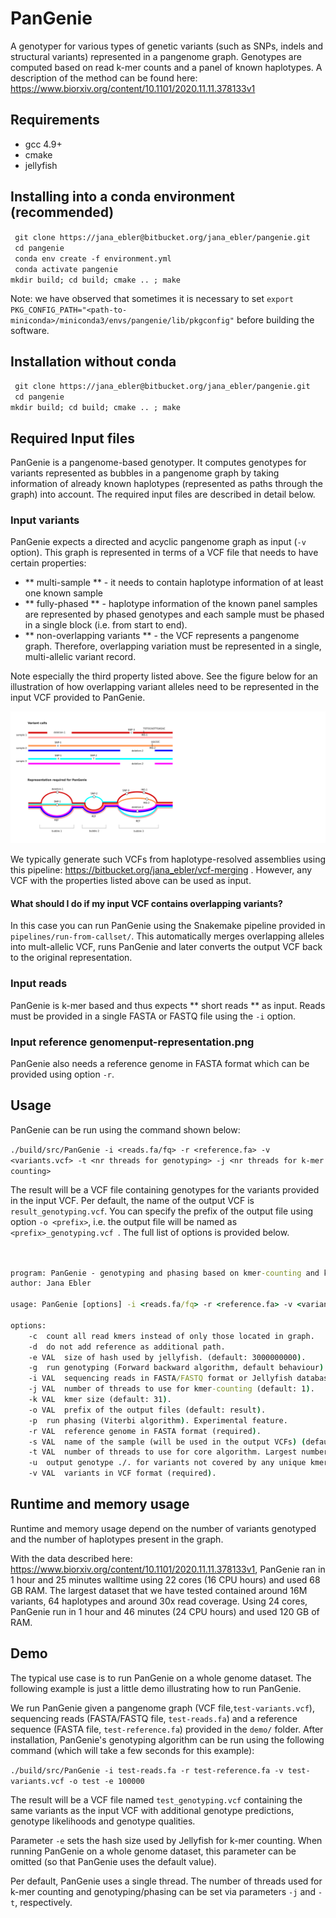 # PanGenie

A genotyper for various types of genetic variants (such as SNPs, indels and structural variants) represented in a pangenome graph. Genotypes are computed based on read k-mer counts and a panel of known haplotypes. A description of the method can be found here: https://www.biorxiv.org/content/10.1101/2020.11.11.378133v1

## Requirements
* gcc 4.9+
* cmake
* jellyfish

## Installing into a conda environment (recommended)
`` git clone https://jana_ebler@bitbucket.org/jana_ebler/pangenie.git``  
`` cd pangenie``  
`` conda env create -f environment.yml``  
`` conda activate pangenie``   
``mkdir build; cd build; cmake .. ; make``

Note: we have observed that sometimes it is necessary to set ``export PKG_CONFIG_PATH="<path-to-miniconda>/miniconda3/envs/pangenie/lib/pkgconfig"``   before building the software.

## Installation without conda
`` git clone https://jana_ebler@bitbucket.org/jana_ebler/pangenie.git``  
`` cd pangenie``  
``mkdir build; cd build; cmake .. ; make``


## Required Input files

PanGenie is a pangenome-based genotyper. It computes genotypes for variants represented as bubbles in a pangenome graph by taking information of already known haplotypes (represented as paths through the graph) into account. The required input files are described in detail below.

### Input variants

PanGenie expects a directed and acyclic pangenome graph as input (``-v`` option).
This graph is represented in terms of a VCF file that needs to have certain properties:

- ** multi-sample ** - it needs to contain haplotype information of at least one known sample
- ** fully-phased ** - haplotype information of the known panel samples are represented by phased genotypes and each sample must be phased in a single block (i.e. from start to end).
- ** non-overlapping variants ** - the VCF represents a pangenome graph. Therefore, overlapping variation must be represented in a single, multi-allelic variant record.

Note especially the third property listed above. See the figure below for an illustration of how overlapping variant alleles need to be represented in the input VCF provided to PanGenie.

![alt text](images/input-representation.png)

We typically generate such VCFs from haplotype-resolved assemblies using this pipeline: https://bitbucket.org/jana_ebler/vcf-merging . However, any VCF with the properties listed above can be used as input. 

#### What should I do if my input VCF contains overlapping variants?

In this case you can run PanGenie using the Snakemake pipeline provided in ``pipelines/run-from-callset/``. This automatically merges overlapping alleles into mult-allelic VCF, runs PanGenie and later converts the output VCF back to the original representation.

### Input reads

PanGenie is k-mer based and thus expects ** short reads ** as input. Reads must be provided in a single FASTA or FASTQ file using the ``-i`` option.

### Input reference genomenput-representation.png

PanGenie also needs a reference genome in FASTA format which can be provided using option ``-r``.


## Usage

PanGenie can be run using the command shown below:

``./build/src/PanGenie -i <reads.fa/fq> -r <reference.fa> -v <variants.vcf> -t <nr threads for genotyping> -j <nr threads for k-mer counting>``

The result will be a VCF file containing genotypes for the variants provided in the input VCF. Per default, the name of the output VCF is `` result_genotyping.vcf ``. You can specify the prefix of the output file using option ``-o <prefix>``, i.e. the output file will be named as ``<prefix>_genotyping.vcf ``.
The full list of options is provided below.


```bat


program: PanGenie - genotyping and phasing based on kmer-counting and known haplotype sequences.
author: Jana Ebler

usage: PanGenie [options] -i <reads.fa/fq> -r <reference.fa> -v <variants.vcf>

options:
	-c	count all read kmers instead of only those located in graph.
	-d	do not add reference as additional path.
	-e VAL	size of hash used by jellyfish. (default: 3000000000).
	-g	run genotyping (Forward backward algorithm, default behaviour).
	-i VAL	sequencing reads in FASTA/FASTQ format or Jellyfish database in jf format (required).
	-j VAL	number of threads to use for kmer-counting (default: 1).
	-k VAL	kmer size (default: 31).
	-o VAL	prefix of the output files (default: result).
	-p	run phasing (Viterbi algorithm). Experimental feature.
	-r VAL	reference genome in FASTA format (required).
	-s VAL	name of the sample (will be used in the output VCFs) (default: sample).
	-t VAL	number of threads to use for core algorithm. Largest number of threads possible is the number of chromosomes given in the VCF (default: 1).
	-u	output genotype ./. for variants not covered by any unique kmers.
	-v VAL	variants in VCF format (required).
```


## Runtime and memory usage

Runtime and memory usage depend on the number of variants genotyped and the number of haplotypes present in the graph.

With the data described here: https://www.biorxiv.org/content/10.1101/2020.11.11.378133v1, PanGenie ran in 1 hour and 25 minutes walltime using 22 cores (16 CPU hours) and used 68 GB RAM.
The largest dataset that we have tested contained around 16M variants, 64 haplotypes and around 30x read coverage. Using 24 cores, PanGenie run in 1 hour and 46 minutes (24 CPU hours) and used 120 GB of RAM.



## Demo

The typical use case is to run PanGenie on a whole genome dataset. The following example is just a little demo illustrating how to run PanGenie. 

We run PanGenie given a pangenome graph (VCF file,``test-variants.vcf``), sequencing reads (FASTA/FASTQ file, ``test-reads.fa``) and a reference sequence (FASTA file, ``test-reference.fa``) provided in the ``demo/`` folder. After installation, PanGenie's genotyping algorithm can be run using the following command (which will take a few seconds for this example):

`` ./build/src/PanGenie -i test-reads.fa -r test-reference.fa -v test-variants.vcf -o test -e 100000 ``


The result will be a VCF file named `` test_genotyping.vcf `` containing the same variants as the input VCF with additional genotype predictions, genotype likelihoods and genotype qualities.

Parameter `` -e `` sets the hash size used by Jellyfish for k-mer counting. When running PanGenie on a whole genome dataset, this parameter can be omitted (so that PanGenie uses the default value).

Per default, PanGenie uses a single thread. The number of threads used for k-mer counting and genotyping/phasing can be set via parameters ``-j`` and ``-t``, respectively. 